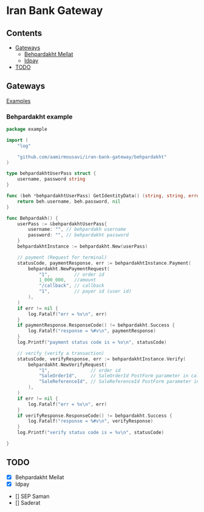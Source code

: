 # Iran Bank Gateway
## Contents
- [Gateways](#gateways)
    - [Behpardakht Mellat](#behpardakht-mellat)
	- [Idpay](https://github.com/aamirmousavi/iran-bank-gateway/blob/master/_example/idpay.go)
- [TODO](#todo)
## Gateways
[Examples](https://github.com/aamirmousavi/iran-bank-gateway/tree/master/_example)
### Behpardakht example
```go
package example

import (
	"log"

	"github.com/aamirmousavi/iran-bank-gateway/behpardakht"
)

type behpardakhtUserPass struct {
	username, password string
}

func (beh *behpardakhtUserPass) GetIdentityData() (string, string, error) {
	return beh.username, beh.password, nil
}

func Behpardakh() {
	userPass := &behpardakhtUserPass{
		username: "", // behpardakh username
		password: "", // behpardakht password
	}
	behpardakhtInstance := behpardakht.New(userPass)

	// payment (Request for terminal)
	statusCode, paymentResponse, err := behpardakhtInstance.Payment(
		behpardakht.NewPaymentRequest(
			"1",         // order id
			1_000_000,   //amount
			"/callback", // callback
			"1",         // payer id (user id)
		),
	)
	if err != nil {
		log.Fatalf("err = %v\n", err)
	}
	if paymentResponse.ResponseCode() != behpardakht.Success {
		log.Fatalf("response = %#v\n", paymentResponse)
	}
	log.Printf("payment status code is = %v\n", statusCode)

	// verify (verify a transaction)
	statusCode, verifyResponse, err := behpardakhtInstance.Verify(
		behpardakht.NewVerifyRequest(
			"1",               // order id
			"SaleOrderId",     // SaleOrderId PostForm parameter in callback
			"SaleReferenceId", // SaleReferenceId PostForm parameter in callback
		),
	)
	if err != nil {
		log.Fatalf("err = %v\n", err)
	}
	if verifyResponse.ResponseCode() != behpardakht.Success {
		log.Fatalf("response = %#v\n", verifyResponse)
	}
	log.Printf("verify status code is = %v\n", statusCode)

}

```

## TODO

- [x] Behpardakht Mellat
- [x] Idpay
- [] SEP Saman
- [] Saderat